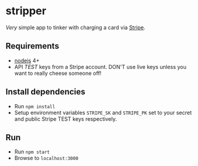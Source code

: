 stripper
========
*Very* simple app to tinker with charging a card via [Stripe](https://stripe.com).

Requirements
------------
* [nodejs](https://nodejs.org) 4+
* API _TEST_ keys from a Stripe account. DON'T use live keys unless you want to really cheese someone off!

Install dependencies
--------------------
* Run `npm install`
* Setup environment variables `STRIPE_SK` and `STRIPE_PK` set to your secret and public Stripe TEST keys
respectively.

Run
---
* Run `npm start`
* Browse to `localhost:3000`